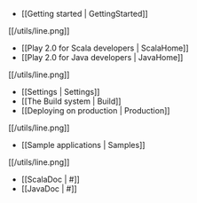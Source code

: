 - [[Getting started | GettingStarted]]

[[/utils/line.png]]

- [[Play 2.0 for Scala developers | ScalaHome]]
- [[Play 2.0 for Java developers | JavaHome]]

[[/utils/line.png]]

- [[Settings | Settings]]
- [[The Build system | Build]]
- [[Deploying on production | Production]]

[[/utils/line.png]]

- [[Sample applications | Samples]]

[[/utils/line.png]]

- [[ScalaDoc | #]]
- [[JavaDoc | #]]